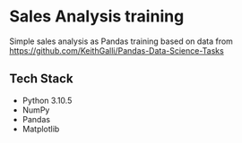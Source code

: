 
# Sales Analysis training

Simple sales analysis as Pandas training based on data from https://github.com/KeithGalli/Pandas-Data-Science-Tasks


## Tech Stack

- Python 3.10.5
- NumPy
- Pandas
- Matplotlib
